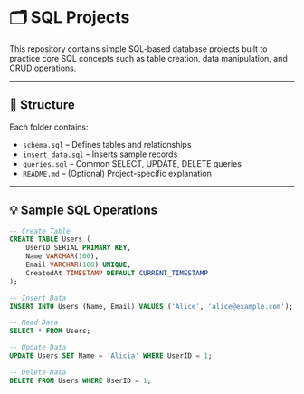 # 🗂️ SQL Projects

This repository contains simple SQL-based database projects built to practice core SQL concepts such as table creation, data manipulation, and CRUD operations.

---

## 📁 Structure

Each folder contains:

- `schema.sql` – Defines tables and relationships  
- `insert_data.sql` – Inserts sample records  
- `queries.sql` – Common SELECT, UPDATE, DELETE queries  
- `README.md` – (Optional) Project-specific explanation

---

## 💡 Sample SQL Operations

```sql
-- Create Table
CREATE TABLE Users (
    UserID SERIAL PRIMARY KEY,
    Name VARCHAR(100),
    Email VARCHAR(100) UNIQUE,
    CreatedAt TIMESTAMP DEFAULT CURRENT_TIMESTAMP
);

-- Insert Data
INSERT INTO Users (Name, Email) VALUES ('Alice', 'alice@example.com');

-- Read Data
SELECT * FROM Users;

-- Update Data
UPDATE Users SET Name = 'Alicia' WHERE UserID = 1;

-- Delete Data
DELETE FROM Users WHERE UserID = 1;

